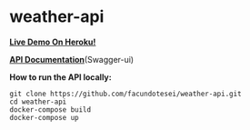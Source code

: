 # weather-api
**[Live Demo On Heroku!](https://challenge-weather-api.herokuapp.com/)** 

**[API Documentation](https://challenge-weather-api.herokuapp.com/swagger-ui.html)**(Swagger-ui)

**How to run the API locally:** <br/>
```
git clone https://github.com/facundotesei/weather-api.git
cd weather-api
docker-compose build
docker-compose up
```
